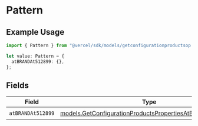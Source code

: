 # Pattern

## Example Usage

```typescript
import { Pattern } from "@vercel/sdk/models/getconfigurationproductsop.js";

let value: Pattern = {
  atBRANDAt512899: {},
};
```

## Fields

| Field                                                                                                                      | Type                                                                                                                       | Required                                                                                                                   | Description                                                                                                                |
| -------------------------------------------------------------------------------------------------------------------------- | -------------------------------------------------------------------------------------------------------------------------- | -------------------------------------------------------------------------------------------------------------------------- | -------------------------------------------------------------------------------------------------------------------------- |
| `atBRANDAt512899`                                                                                                          | [models.GetConfigurationProductsPropertiesAtBRANDAt512899](../models/getconfigurationproductspropertiesatbrandat512899.md) | :heavy_check_mark:                                                                                                         | N/A                                                                                                                        |